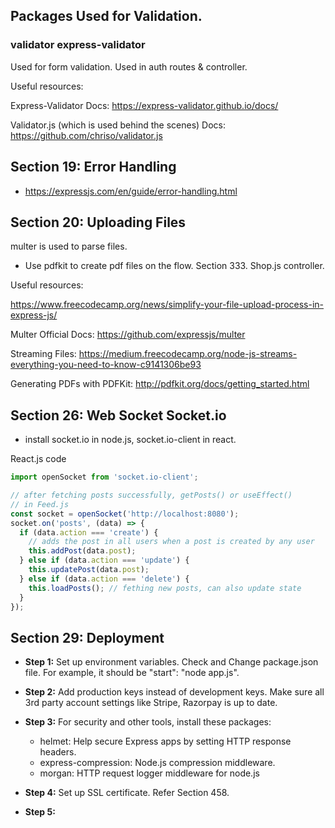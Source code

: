 ## Packages Used for Validation.

### validator express-validator

Used for form validation. Used in auth routes & controller.

Useful resources:

Express-Validator Docs: https://express-validator.github.io/docs/

Validator.js (which is used behind the scenes) Docs: https://github.com/chriso/validator.js

## Section 19: Error Handling

- https://expressjs.com/en/guide/error-handling.html

## Section 20: Uploading Files

multer is used to parse files.

- Use pdfkit to create pdf files on the flow. Section 333. Shop.js controller.

Useful resources:

https://www.freecodecamp.org/news/simplify-your-file-upload-process-in-express-js/

Multer Official Docs: https://github.com/expressjs/multer

Streaming Files: https://medium.freecodecamp.org/node-js-streams-everything-you-need-to-know-c9141306be93

Generating PDFs with PDFKit: http://pdfkit.org/docs/getting_started.html

## Section 26: Web Socket Socket.io

- install socket.io in node.js, socket.io-client in react.

React.js code

```js
import openSocket from 'socket.io-client';

// after fetching posts successfully, getPosts() or useEffect()
// in Feed.js
const socket = openSocket('http://localhost:8080');
socket.on('posts', (data) => {
  if (data.action === 'create') {
    // adds the post in all users when a post is created by any user
    this.addPost(data.post);
  } else if (data.action === 'update') {
    this.updatePost(data.post);
  } else if (data.action === 'delete') {
    this.loadPosts(); // fething new posts, can also update state
  }
});
```

## Section 29: Deployment

- **Step 1:** Set up environment variables. Check and Change package.json file. For example, it should be "start": "node app.js".

- **Step 2:** Add production keys instead of development keys. Make sure all 3rd party account settings like Stripe, Razorpay is up to date.

- **Step 3:** For security and other tools, install these packages:

  - helmet: Help secure Express apps by setting HTTP response headers.
  - express-compression: Node.js compression middleware.
  - morgan: HTTP request logger middleware for node.js

- **Step 4:** Set up SSL certificate. Refer Section 458.

- **Step 5:**
